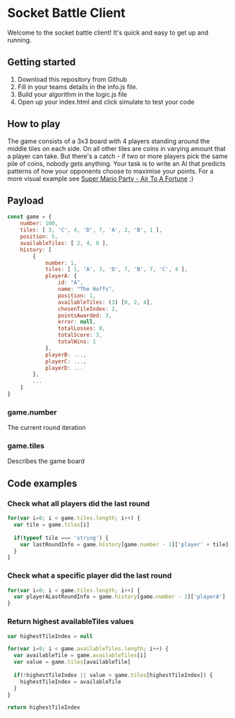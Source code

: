 # Socket Battle Client

Welcome to the socket battle client! It's quick and easy to get up and running.

## Getting started
1. Download this repository from Github
2. Fill in your teams details in the info.js file.
2. Build your algorithm in the logic.js file
3. Open up your index.html and click simulate to test your code

## How to play
The game consists of a 3x3 board with 4 players standing around the middle tiles on each side.
On all other tiles are coins in varying amount that a player can take. But there's a catch - if two or more players pick the same pile of coins, nobody gets anything.
Your task is to write an AI that predicts patterns of how your opponents choose to maximise your points.
For a more visual example see [Super Mario Party - Air To A Fortune](https://www.youtube.com/watch?v=zP8WrEG_aVU) ;)

## Payload
```js
const game = {
    number: 100,
    tiles: [ 3, 'C', 4, 'D', 7, 'A', 2, 'B', 1 ],
    position: 5,
    availableTiles: [ 2, 4, 8 ],
    history: [
        {
            number: 1,
            tiles: [ 1, 'A', 3, 'D', 7, 'B', 7, 'C', 4 ],
            playerA: {
                id: "A",
                name: "The Hoffs",
                position: 1,
                availableTiles: (3) [0, 2, 4],
                chosenTileIndex: 2,
                pointsAwarded: 3,
                error: null,
                totalLosses: 0,
                totalScore: 3,
                totalWins: 1
            },
            playerB: ...,
            playerC: ...,
            playerD: ... 
        },
        ...
    ]
}
```

### game.number
The current round iteration

### game.tiles
Describes the game board

## Code examples

### Check what all players did the last round

```js
for(var i=0; i < game.tiles.length; i++) {
  var tile = game.tiles[i]
  
  if(typeof tile === 'string') {
    var lastRoundInfo = game.history[game.number - 1]['player' + tile]
  }
}
```

### Check what a specific player did the last round

```js
for(var i=0; i < game.tiles.length; i++) {
  var playerALastRoundInfo = game.history[game.number - 1]['playerA']
}
```

### Return highest availableTiles values

```js
var highestTileIndex = null

for(var i=0; i < game.availableTiles.length; i++) {
  var availableTile = game.availableTiles[i]
  var value = game.tiles[availableTile]
  
  if(!highestTileIndex || value > game.tiles[highestTileIndex]) {
    highestTileIndex = availableTile
  }
}

return highestTileIndex
```
